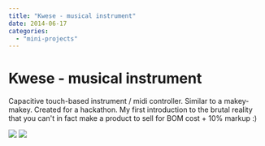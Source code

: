 ```yaml
---
title: "Kwese - musical instrument"
date: 2014-06-17
categories: 
  - "mini-projects"
---
```


# Kwese - musical instrument

Capacitive touch-based instrument / midi controller. Similar to a makey-makey. Created for a hackathon. My first introduction to the brutal reality that you can't in fact make a product to sell for BOM cost + 10% markup :)

![](https://cdn.hackaday.io/images/2265981403010441268.jpg)
![](https://cdn.hackaday.io/images/9705791403010506706.jpg)